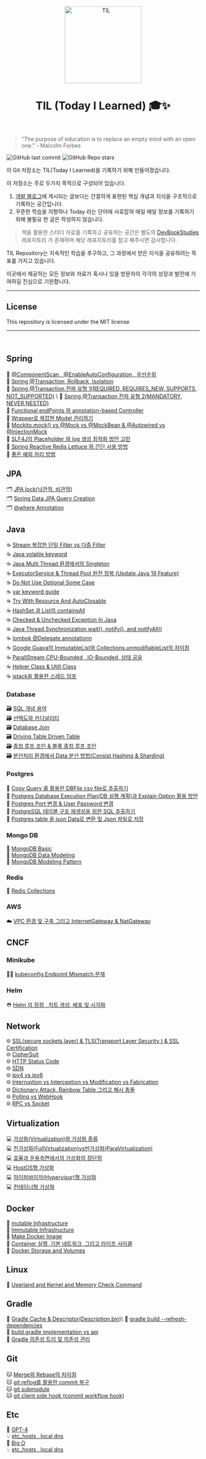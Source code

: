 <div align="center">
    <img src="https://user-images.githubusercontent.com/61622657/230104253-dcadbc40-88a9-4794-a9a3-8377c194452a.jpeg" alt="TIL" width="200" height="200">
    <h1>TIL (Today I Learned) 🎓✨</h1>
</div>

<br>

> "The purpose of education is to replace an empty mind with an open one." - Malcolm Forbes

![GitHub last commit](https://img.shields.io/github/last-commit/christopher3810/TIL?style=flat-square) ![GitHub Repo stars](https://img.shields.io/github/stars/christopher3810/TIL?style=flat-square)

이 Git 저장소는 TIL(Today I Learned)을 기록하기 위해 만들어졌습니다.

이 저장소는 주로 두가지 목적으로 구성되어 있습니다.

1. [개발 블로그](https://colevelup.tistory.com/)에 게시되는 글보다는 간결하게 표현된 핵심 개념과 지식을 구조적으로 기록하는 공간입니다.
2. 꾸준한 학습을 지향하나 Today 라는 단어에 사로잡혀 매일 매일 정보를 기록하기 위해 불필요 한 글은 작성하지 않습니다.

>책을 활용한 스터디 자료를 기록하고 공유하는 공간은 별도의 [DevBookStudies](https://github.com/christopher3810/DevBookStudies) 레포지토리 가 존재하며 해당 레포지토리를 참고 해주시면 감사합니다. 

TIL Repository는 지속적인 학습을 추구하고, 그 과정에서 얻은 지식을 공유하려는 목표를 가지고 있습니다. 

이곳에서 제공하는 모든 정보와 자료가 혹시나 있을 방문자의 각각의 성장과 발전에 기여하길 진심으로 기원합니다.

---

## License

This repository is licensed under the MIT license

***

<br>

## Spring

🌱   [@ComponentScan , @EnableAutoConfiguration , 우선순위](https://github.com/christopher3810/TIL/blob/master/Spring/%40ComponentScan%2C%20%40EnableAutoConfiguration%20%EA%B7%B8%EB%A6%AC%EA%B3%A0%20%EC%9A%B0%EC%84%A0%EC%88%9C%EC%9C%84.md) \
🌱   [Spring @Transaction, Rollback, Isolation](https://github.com/christopher3810/TIL/blob/master/Spring/Spring%20%40Transaction%20%2C%20Rollback%2C%20Isolation.md) \
🌱   [Spring @Transaction 전파 유형 1(REQUIRED, REQUIRES_NEW, SUPPORTS, NOT_SUPPORTED)](https://github.com/christopher3810/TIL/blob/master/Spring/Spring%20%40Transaction%20%EC%A0%84%ED%8C%8C%20%EC%9C%A0%ED%98%95%201(REQUIRED%2C%20REQUIRES_NEW%2C%20SUPPORTS%2C%20NOT_SUPPORTED).md) \
🌱   [Spring @Transaction 전파 유형 2(MANDATORY, NEVER,NESTED)](https://github.com/christopher3810/TIL/blob/master/Spring/Spring%20%40Transaction%20%EC%A0%84%ED%8C%8C%20%EC%9C%A0%ED%98%95%202(MANDATORY%2C%20NEVER%2CNESTED).md) \
🌱   [Functional endPoints 와 annotation-based Controller](https://github.com/christopher3810/TIL/blob/master/Spring/Functional%20endPoints%20%EC%99%80%20annotation-base%20Controller.md) \
🌱   [Wrapper로 복잡한 Model 관리하기](https://github.com/christopher3810/TIL/blob/master/Spring/Wrapper%EB%A1%9C%20%EB%B3%B5%EC%9E%A1%ED%95%9C%20Model%20%EA%B4%80%EB%A6%AC%ED%95%98%EA%B8%B0.md) \
🌱   [Mockito.mock() vs @Mock vs @MockBean & @Autowired vs @InjectionMock](https://github.com/christopher3810/TIL/blob/master/Spring/Mockito.mock()%20vs%20%40Mock%20vs%20%40MockBean%20%26%20%40Autowired%20vs%20%40InjectionMock.md) \
🌱   [SLF4J의 Placeholder 와 log 생성 최적화 방안 고민](https://github.com/christopher3810/TIL/blob/master/Spring/SLF4J%EC%9D%98%20Placeholder%20%EC%99%80%20log%20%EC%83%9D%EC%84%B1%20%EC%B5%9C%EC%A0%81%ED%99%94%20%EB%B0%A9%EC%95%88%20%EA%B3%A0%EB%AF%BC.md) \
🌱   [Spring Reactive Redis Lettuce 와 간단 사용 방법](https://github.com/christopher3810/TIL/blob/master/Spring/Spring%20Reactive%20Redis%20Lettuce%20%EC%99%80%20%EA%B0%84%EB%8B%A8%20%EC%82%AC%EC%9A%A9%20%EB%B0%A9%EB%B2%95..md) \
🌱   [좋은 예외 처리 방법](https://github.com/christopher3810/TIL/blob/master/Spring/%EC%A2%8B%EC%9D%80%20%EC%98%88%EC%99%B8%20(Exception)%20%EC%B2%98%EB%A6%AC.md)

## JPA
🗂️   [JPA lock(낙관적, 비관적)](https://github.com/christopher3810/TIL/blob/master/JPA/JPA%20lock(%EB%82%99%EA%B4%80%EC%A0%81%2C%20%EB%B9%84%EA%B4%80%EC%A0%81).md) \
🗂️   [Spring Data JPA Query Creation](https://github.com/christopher3810/TIL/blob/master/JPA/Spring%20Data%20JPA%20Query%20Creation.md) \
🗂️   [@where Annotation](https://github.com/christopher3810/TIL/blob/master/JPA/%40Where%20Annotation.md)


## Java

☕   [Stream 복잡한 단일 Filter vs 다중 Filter](https://github.com/christopher3810/TIL/blob/master/Java/Stream%20%EB%B3%B5%EC%9E%A1%ED%95%9C%20%EB%8B%A8%EC%9D%BC%20Filter%20vs%20%EB%8B%A4%EC%A4%91%20Filter.md) \
☕   [Java volatile keyword](https://github.com/christopher3810/TIL/blob/master/Java/Java%20volatile%20keyword.md) \
☕   [Java Multi Thread 환경에서의 Singleton](https://github.com/christopher3810/TIL/blob/master/Java/Multi%20Thread%20%ED%99%98%EA%B2%BD%EC%97%90%EC%84%9C%EC%9D%98%20Singleton.md) \
☕   [ExecutorService & Thread Pool 완전 정복 (Update Java 19 Feature)](https://github.com/christopher3810/TIL/blob/master/Java/ExecutorService%20%26%20Thread%20Pool%20%EC%99%84%EC%A0%84%20%EC%A0%95%EB%B3%B5.md) \
☕   [Do Not Use Optional Some Case](https://github.com/christopher3810/TIL/blob/master/Java/Do%20Not%20Use%20Optional%20Some%20Case.md) \
☕   [var keyword guide](https://github.com/christopher3810/TIL/blob/master/Java/var%20keyword%20guide.md) \
☕   [Try With Resource And AutoClosable](https://github.com/christopher3810/TIL/blob/master/Java/Try%20With%20Resource%20And%20AutoClosable.md) \
☕   [HashSet 과 List의 containsAll]( https://github.com/christopher3810/TIL/blob/master/Java/HashSet%20%EA%B3%BC%20List%EC%9D%98%20containsAll.md) \
☕   [Checked & Unchecked Exception In Java]( https://github.com/christopher3810/TIL/blob/master/Java/Checked%20&%20Unchecked%20Exception%20In%20Java.md) \
☕   [Java Thread Synchronization wait(), notify(), and notifyAll()]( https://github.com/christopher3810/TIL/blob/master/Java/Java%20Thread%20Synchronization%20wait()%2C%20notify()%2C%20and%20notifyAll().md) \
☕   [lombok @Delegate annotationn]( https://github.com/christopher3810/TIL/blob/master/Java/lombok%20@Delegate%20annotationn.md) \
☕   [Google Guava의 ImmutableList와 Collections.unmodifiableList의 차이점](https://github.com/christopher3810/TIL/blob/master/Java/Google%20Guava%EC%9D%98%20ImmutableList%EC%99%80%20Collections.unmodifiableList%EC%9D%98%20%EC%B0%A8%EC%9D%B4%EC%A0%90.md)\
☕   [ParallStream CPU-Bounded , IO-Bounded, 상태 공유](https://github.com/christopher3810/TIL/blob/master/Java/ParallStream%20CPU-Bounded%20%2C%20IO-Bounded%2C%20%EC%83%81%ED%83%9C%20%EA%B3%B5%EC%9C%A0.md) \
☕   [Helper Class & Utill Class](https://github.com/christopher3810/TIL/blob/master/Java/Helper%20Class%20%26%20Utill%20Class.md) \
☕   [jstack을 활용한 스레드 덤프](https://github.com/christopher3810/TIL/blob/master/Java/jstack%EC%9D%84%20%ED%99%9C%EC%9A%A9%ED%95%9C%20%EC%8A%A4%EB%A0%88%EB%93%9C%20%EB%8D%A4%ED%94%84.md)


### Database

🗃️   [SQL 개념 용어](https://github.com/christopher3810/TIL/blob/master/Database/SQL%20%EA%B0%9C%EB%85%90%20%EC%9A%A9%EC%96%B4.md) \
🗃️   [선택도와 카디널리티](https://github.com/christopher3810/TIL/blob/master/Database/%EC%84%A0%ED%83%9D%EB%8F%84%EC%99%80%20%EC%B9%B4%EB%94%94%EB%84%90%EB%A6%AC%ED%8B%B0.md) \
🗃️   [Database Join](https://github.com/christopher3810/TIL/blob/master/Database/Database%20Join.md) \
🗃️   [Driving Table Driven Table](https://github.com/christopher3810/TIL/blob/master/Database/Driving%20Table%20Driven%20Table.md) \
🗃️   [중첩 루프 조인 & 블록 중첩 루프 조인](https://github.com/christopher3810/TIL/blob/master/Database/%EC%A4%91%EC%B2%A9%20%EB%A3%A8%ED%94%84%20%EC%A1%B0%EC%9D%B8%20%26%20%EB%B8%94%EB%A1%9D%20%EC%A4%91%EC%B2%A9%20%EB%A3%A8%ED%94%84%20%EC%A1%B0%EC%9D%B8.md)\
🗃️   [분산처리 환경에서 Data 분산 방법(Consist Hashing & Sharding)](https://github.com/christopher3810/TIL/blob/master/Database/%EB%B6%84%EC%82%B0%EC%B2%98%EB%A6%AC%20%ED%99%98%EA%B2%BD%EC%97%90%EC%84%9C%20Data%20%EB%B6%84%EC%82%B0%20%EB%B0%A9%EB%B2%95(Consist%20Hashing%20%26%20Sharding).md)

### Postgres

🐘   [Copy Query 를 활용한 DBFile csv file로 추출하기](https://github.com/christopher3810/TIL/blob/master/Database/PostgreSQL/Copy%20Query%20%EB%A5%BC%20%ED%99%9C%EC%9A%A9%ED%95%9C%20DBFile%20csv%20file%EB%A1%9C%20%EC%B6%94%EC%B6%9C%ED%95%98%EA%B8%B0.md) \
🐘   [Postgres Database Execution Plan(DB 실행 계획)과 Explain Option 활용 방안](https://github.com/christopher3810/TIL/blob/master/Database/PostgreSQL/Postgres%20Database%20Execution%20Plan(DB%20%EC%8B%A4%ED%96%89%20%EA%B3%84%ED%9A%8D)%EA%B3%BC%20Explain%20Option%EC%9D%84%20%ED%99%9C%EC%9A%A9%20%EB%B0%A9%EC%95%88.md) \
🐘   [Postgres Port 변경 & User Password 변경](https://github.com/christopher3810/TIL/blob/master/Database/PostgreSQL/Postgres%20Port%20%EB%B3%80%EA%B2%BD%20%26%20User%20Password%20%EB%B3%80%EA%B2%BD.md) \
🐘   [PostgreSQL 테이블 구조 재생성을 위한 SQL 추출하기](https://github.com/christopher3810/TIL/blob/master/Database/PostgreSQL/PostgreSQL%20%ED%85%8C%EC%9D%B4%EB%B8%94%20%EA%B5%AC%EC%A1%B0%20%EC%9E%AC%EC%83%9D%EC%84%B1%EC%9D%84%20%EC%9C%84%ED%95%9C%20SQL%20%EC%B6%94%EC%B6%9C%ED%95%98%EA%B8%B0.md) \
🐘   [Postgres table 을 json Data로 변환 및 Json 파일로 저장](https://github.com/christopher3810/TIL/blob/master/Database/PostgreSQL/Postgres%20table%20%EC%9D%84%20json%20Data%EB%A1%9C%20%EB%B3%80%ED%99%98%20%EB%B0%8F%20Json%20%ED%8C%8C%EC%9D%BC%EB%A1%9C%20%EC%A0%80%EC%9E%A5.md)


### Mongo DB

🍃   [MongoDB Basic](https://github.com/christopher3810/TIL/blob/master/Database/MongoDB/MongoDB%20Basic.md)\
🍃   [MongoDB Data Modeling](https://github.com/christopher3810/TIL/blob/master/Database/MongoDB/MongoDB%20Data%20Modeling.md)\
🍃   [MongoDB Modeling Pattern](https://github.com/christopher3810/TIL/blob/master/Database/MongoDB/MongoDB%20Modeling%20Pattern.md)
### Redis

🔴   [Redis Collections](https://github.com/christopher3810/TIL/blob/master/Database/Redis/Redis%20Collections.md)

### AWS

☁️   [VPC 환경 및 구축 그리고 InternetGateway & NatGateway](https://github.com/christopher3810/TIL/blob/master/AWS/VPC%20%ED%99%98%EA%B2%BD%20%EB%B0%8F%20%EA%B5%AC%EC%B6%95%20%EA%B7%B8%EB%A6%AC%EA%B3%A0%20InternetGateway%20%26%20NatGateway.md)


## CNCF

### Minikube
🧜‍♂️   [kubeconfig Endpoint Mismatch 문제](https://github.com/christopher3810/TIL/blob/master/CNCF/Minikube/kubeconfig%20Endpoint%20Mismatch%20%EB%AC%B8%EC%A0%9C.md)

### Helm

⛑   [Helm 의 장점 , 차트 생성, 배포 및 시각화](https://github.com/christopher3810/TIL/blob/master/CNCF/Helm/Helm%20%EC%9D%98%20%EC%9E%A5%EC%A0%90%20,%20%EC%B0%A8%ED%8A%B8%20%EC%83%9D%EC%84%B1,%20%EB%B0%B0%ED%8F%AC%20%EB%B0%8F%20%EC%8B%9C%EA%B0%81%ED%99%94%20..md)

## Network

🌐  [SSL(secure sockets layer) & TLS(Transport Layer Security ) & SSL Certification](https://github.com/christopher3810/TIL/blob/master/Network/SSL(secure%20sockets%20layer)%20%26%20TLS(Transport%20Layer%20Security%20)%20%26%20SSL%20Certification.md)\
🌐  [CipherSuit](https://github.com/christopher3810/TIL/blob/master/Network/Cipher%20Suit.md)\
🌐  [HTTP Status Code](https://github.com/christopher3810/TIL/blob/master/Network/Http%20Status%20Code.md)\
🌐  [SDN](https://github.com/christopher3810/TIL/blob/master/Network/SDN.md)\
🌐  [ipv4 vs ipv6](https://github.com/christopher3810/TIL/blob/master/Network/Ipv4%20vs%20Ipv6.md) \
🌐  [Interruption vs Interception vs Modification vs Fabrication](https://github.com/christopher3810/TIL/blob/master/Network/Interruption%20vs%20Interception%20vs%20Modification%20vs%20Fabrication.md) \
🌐  [Dictionary Attack, Rainbow Table 그리고 해시 충돌](https://github.com/christopher3810/TIL/blob/master/Network/Dictionary%20Attack,%20Rainbow%20Table%20%EA%B7%B8%EB%A6%AC%EA%B3%A0%20%ED%95%B4%EC%8B%9C%20%EC%B6%A9%EB%8F%8C.md) \
🌐  [Polling vs WebHook](https://github.com/christopher3810/TIL/blob/master/Network/Polling%20vs%20WebHook.md) \
🌐  [RPC vs Socket](https://github.com/christopher3810/TIL/blob/master/Network/RPC%20vs%20Socket.md)
  

## Virtualization

💻   [가상화(Virtualization)와 가상화 종류](https://github.com/christopher3810/TIL/blob/master/Virtualization/%EA%B0%80%EC%83%81%ED%99%94(Virtualization)%EC%99%80%20%EA%B0%80%EC%83%81%ED%99%94%20%EC%A2%85%EB%A5%98.md) \
💻   [전가상화(FullVirtualization)vs반가상화(ParaVirtualization)](https://github.com/christopher3810/TIL/blob/master/Virtualization/%EC%A0%84%EA%B0%80%EC%83%81%ED%99%94(FullVirtualization)vs%EB%B0%98%EA%B0%80%EC%83%81%ED%99%94(ParaVirtualization).md) \
💻   [효율과 운용측면에서의 가상화의 장단점](https://github.com/christopher3810/TIL/blob/master/Virtualization/%ED%9A%A8%EC%9C%A8%EA%B3%BC%20%EC%9A%B4%EC%9A%A9%EC%B8%A1%EB%A9%B4%EC%97%90%EC%84%9C%EC%9D%98%20%EA%B0%80%EC%83%81%ED%99%94%EC%9D%98%20%EC%9E%A5%EB%8B%A8%EC%A0%90.md) \
💻   [HostOS형 가상화](https://github.com/christopher3810/TIL/blob/master/Virtualization/HostOS%ED%98%95%20%EA%B0%80%EC%83%81%ED%99%94.md) \
💻   [하이퍼바이저(Hypervisor)형 가상화](https://github.com/christopher3810/TIL/blob/master/Virtualization/%ED%95%98%EC%9D%B4%ED%8D%BC%EB%B0%94%EC%9D%B4%EC%A0%80(Hypervisor)%ED%98%95%20%EA%B0%80%EC%83%81%ED%99%94.md) \
💻   [컨테이너형 가상화](https://github.com/christopher3810/TIL/blob/master/Virtualization/%EC%BB%A8%ED%85%8C%EC%9D%B4%EB%84%88(Container)%ED%98%95%20%EA%B0%80%EC%83%81%ED%99%94.md)

## Docker

🐳   [mutable Infrastructure](https://github.com/christopher3810/TIL/blob/master/Docker/mutable-infrastructure.md) \
🐳   [Immutable Infrastructure](https://github.com/christopher3810/TIL/blob/master/Docker/immutable-infrastructure.md) \
🐳   [Make Docker Image](https://github.com/christopher3810/TIL/blob/master/Docker/Make%20Docker%20Image.md) \
🐳   [Container 실행, 기본 네트워크, 그리고 라이프 사이클](https://github.com/christopher3810/TIL/blob/master/Docker/Container%20%EC%8B%A4%ED%96%89,%20%EA%B8%B0%EB%B3%B8%20%EB%84%A4%ED%8A%B8%EC%9B%8C%ED%81%AC,%20%EA%B7%B8%EB%A6%AC%EA%B3%A0%20%EB%9D%BC%EC%9D%B4%ED%94%84%20%EC%82%AC%EC%9D%B4%ED%81%B4.md) \
🐳   [Docker Storage and Volumes](https://github.com/christopher3810/TIL/blob/master/Docker/Docker%20Storage%20and%20Volumes.md)

## Linux

🐧   [Userland and Kernel and Memory Check Command](https://github.com/christopher3810/TIL/blob/master/Linux/Userland%20and%20Kernel%20and%20Memory%20Check%20Command.md)

## Gradle

🐘   [Gradle Cache & Descriptor(Description.bin)](https://github.com/christopher3810/TIL/blob/master/Gradle/Gradle%20Cache%20%26%20Descriptor(Description.bin).md)\
🐘   [gradle build --refresh-dependencies](https://github.com/christopher3810/TIL/blob/master/Gradle/gradle%20build%20--refresh-dependencies.md) \
🐘   [build.gradle implementation vs api](https://github.com/christopher3810/TIL/blob/master/Gradle/build.gradle%20implementation%20vs%20api.md) \
🐘   [Gradle 의존성 트리 및 의존성 관리](https://github.com/christopher3810/TIL/blob/master/Gradle/Gradle%20%EC%9D%98%EC%A1%B4%EC%84%B1%20%ED%8A%B8%EB%A6%AC.md)

## Git

🐱   [Merge와 Rebase의 차이점](https://github.com/christopher3810/TIL/blob/master/git/Merge%20vs%20Rebase.md) \
🐱   [git reflog를 활용한 commit 복구](https://github.com/christopher3810/TIL/blob/master/git/git%20reflog%EB%A5%BC%20%ED%99%9C%EC%9A%A9%ED%95%9C%20commit%20%EB%B3%B5%EA%B5%AC.md) \
🐱   [git submodule](https://github.com/christopher3810/TIL/blob/master/git/git%20submodule.md) \
🐱   [git client side hook (commit workflow hook)](https://github.com/christopher3810/TIL/blob/master/git/git%20client%20side%20hook%20(commit%20workflow%20hook).md)

## Etc

🤖   [GPT-4](https://github.com/christopher3810/TIL/blob/master/Etc/ChatGPT-4.md) \
💡    [etc_hosts , local dns](https://github.com/christopher3810/TIL/blob/master/Etc/etc_hosts%20%2C%20local%20dns.md) \
🤖   [Big O](https://github.com/christopher3810/TIL/blob/master/Etc/Big%20O.md) \
💡    [etc_hosts , local dns](https://github.com/christopher3810/TIL/blob/master/Etc/MSA%EB%A1%9C%EC%9D%98%20%EC%A0%84%ED%99%98%EC%9D%98%20%EA%B4%80%ED%95%9C%20%EA%B3%A0%EC%B0%B0(Jason%20Warner%20-%20%20Github%20CTO).md)
